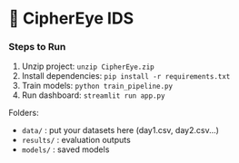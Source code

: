 # 🔐 CipherEye IDS

### Steps to Run
1. Unzip project: `unzip CipherEye.zip`
2. Install dependencies: `pip install -r requirements.txt`
3. Train models: `python train_pipeline.py`
4. Run dashboard: `streamlit run app.py`

Folders:
- `data/` : put your datasets here (day1.csv, day2.csv...)
- `results/` : evaluation outputs
- `models/` : saved models
